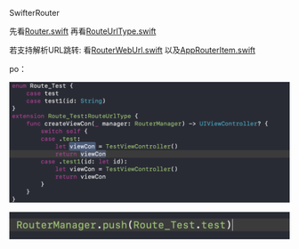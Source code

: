 SwifterRouter

先看[Router.swift](/Sources/Router.swift)
再看[RouteUrlType.swift](/Sources/RouteUrlType.swift)

若支持解析URL跳转:
看[RouterWebUrl.swift](/Sources/Web/RouterWebUrl.swift)
以及[AppRouterItem.swift](/Sources/Web/RouterWebUrl.swift)

po：

![枚举方式实现](/资源/枚举方式实现.png "实现示例")

![调用示范](/资源/调用.png "调用示例")
